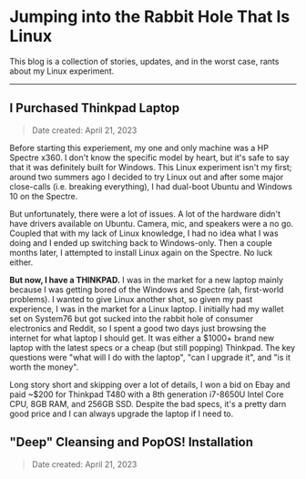 # Jumping into the Rabbit Hole That Is Linux

This blog is a collection of stories, updates, and in the worst case, rants about my Linux experiment.

---

## I Purchased Thinkpad Laptop
> Date created: April 21, 2023

Before starting this experiement, my one and only machine was a HP Spectre x360. I don't know the specific model by heart, but it's safe to say that it was definitely built for Windows. This Linux experiment isn't my first; around two summers ago I decided to try Linux out and after some major close-calls (i.e. breaking everything), I had dual-boot Ubuntu and Windows 10 on the Spectre. 

But unfortunately, there were a lot of issues. A lot of the hardware didn't have drivers available on Ubuntu. Camera, mic, and speakers were a no go. Coupled that with my lack of Linux knowledge, I had no idea what I was doing and I ended up switching back to Windows-only. Then a couple months later, I attempted to install Linux again on the Spectre. No luck either.

**But now, I have a THINKPAD.** I was in the market for a new laptop mainly because I was getting bored of the Windows and Spectre (ah, first-world problems). I wanted to give Linux another shot, so given my past experience, I was in the market for a Linux laptop. I initially had my wallet set on System76 but got sucked into the rabbit hole of consumer electronics and Reddit, so I spent a good two days just browsing the internet for what laptop I should get. It was either a $1000+ brand new laptop with the latest specs or a cheap (but still popping) Thinkpad. The key questions were "what will I do with the laptop", "can I upgrade it", and "is it worth the money".

Long story short and skipping over a lot of details, I won a bid on Ebay and paid ~$200 for Thinkpad T480 with a 8th generation i7-8650U Intel Core CPU, 8GB RAM, and 256GB SSD. Despite the bad specs, it's a pretty darn good price and I can always upgrade the laptop if I need to.

## "Deep" Cleansing and PopOS! Installation
>  Date created: April 21, 2023


